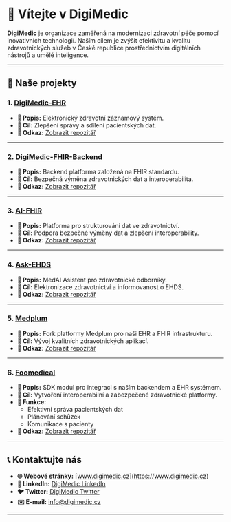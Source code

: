 # 👋 Vítejte v **DigiMedic**

**DigiMedic** je organizace zaměřená na modernizaci zdravotní péče pomocí inovativních technologií. Naším cílem je zvýšit efektivitu a kvalitu zdravotnických služeb v České republice prostřednictvím digitálních nástrojů a umělé inteligence.

---

## 🚀 Naše projekty

### 1. [DigiMedic-EHR](https://github.com/DigiMedic/DigiMedic-EHR)
- **📝 Popis:** Elektronický zdravotní záznamový systém.
- **🎯 Cíl:** Zlepšení správy a sdílení pacientských dat.
- **🔗 Odkaz:** [Zobrazit repozitář](https://github.com/DigiMedic/DigiMedic-EHR)

---

### 2. [DigiMedic-FHIR-Backend](https://github.com/DigiMedic/DigiMedic-FHIR-Backend)
- **📝 Popis:** Backend platforma založená na FHIR standardu.
- **🎯 Cíl:** Bezpečná výměna zdravotnických dat a interoperabilita.
- **🔗 Odkaz:** [Zobrazit repozitář](https://github.com/DigiMedic/DigiMedic-FHIR-Backend)

---

### 3. [AI-FHIR](https://github.com/DigiMedic/AI-FHIR)
- **📝 Popis:** Platforma pro strukturování dat ve zdravotnictví.
- **🎯 Cíl:** Podpora bezpečné výměny dat a zlepšení interoperability.
- **🔗 Odkaz:** [Zobrazit repozitář](https://github.com/DigiMedic/AI-FHIR)

---

### 4. [Ask-EHDS](https://github.com/DigiMedic/Ask-EHDS)
- **📝 Popis:** MedAI Asistent pro zdravotnické odborníky.
- **🎯 Cíl:** Elektronizace zdravotnictví a informovanost o EHDS.
- **🔗 Odkaz:** [Zobrazit repozitář](https://github.com/DigiMedic/Ask-EHDS)

---

### 5. [Medplum](https://github.com/DigiMedic/medplum)
- **📝 Popis:** Fork platformy Medplum pro naši EHR a FHIR infrastrukturu.
- **🎯 Cíl:** Vývoj kvalitních zdravotnických aplikací.
- **🔗 Odkaz:** [Zobrazit repozitář](https://github.com/DigiMedic/medplum)

---

### 6. [Foomedical](https://github.com/DigiMedic/foomedical)
- **📝 Popis:** SDK modul pro integraci s naším backendem a EHR systémem.
- **🎯 Cíl:** Vytvoření interoperabilní a zabezpečené zdravotnické platformy.
- **🔧 Funkce:**
  - Efektivní správa pacientských dat
  - Plánování schůzek
  - Komunikace s pacienty
- **🔗 Odkaz:** [Zobrazit repozitář](https://github.com/DigiMedic/foomedical)

---

## 📞 Kontaktujte nás

- **🌐 Webové stránky:** [www.digimedic.cz](https://www.digimedic.cz)
- **🔗 LinkedIn:** [DigiMedic LinkedIn](https://www.linkedin.com/company/digimedi-cz/)
- **🐦 Twitter:** [DigiMedic Twitter](https://twitter.com/digimedic)
- **✉️ E-mail:** [info@digimedic.cz](mailto:info@digimedic.cz)

---

